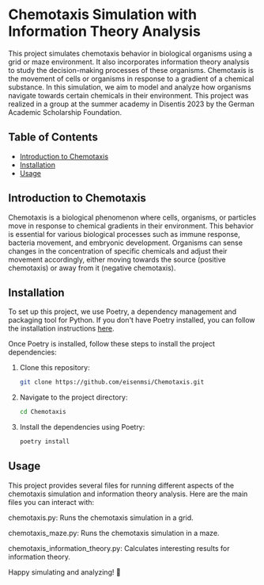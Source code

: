 # Chemotaxis Simulation with Information Theory Analysis

This project simulates chemotaxis behavior in biological organisms using a grid or maze environment. It also incorporates information theory analysis to study the decision-making processes of these organisms. Chemotaxis is the movement of cells or organisms in response to a gradient of a chemical substance. In this simulation, we aim to model and analyze how organisms navigate towards certain chemicals in their environment. This project was realized in a group at the summer academy in Disentis 2023 by the German Academic Scholarship Foundation.

## Table of Contents

- [Introduction to Chemotaxis](#introduction-to-chemotaxis)
- [Installation](#installation)
- [Usage](#usage)

## Introduction to Chemotaxis

Chemotaxis is a biological phenomenon where cells, organisms, or particles move in response to chemical gradients in their environment. This behavior is essential for various biological processes such as immune response, bacteria movement, and embryonic development. Organisms can sense changes in the concentration of specific chemicals and adjust their movement accordingly, either moving towards the source (positive chemotaxis) or away from it (negative chemotaxis).

## Installation

To set up this project, we use Poetry, a dependency management and packaging tool for Python. If you don't have Poetry installed, you can follow the installation instructions [here](https://python-poetry.org/docs/#installation).

Once Poetry is installed, follow these steps to install the project dependencies:

1. Clone this repository:

   ```bash
   git clone https://github.com/eisenmsi/Chemotaxis.git

2. Navigate to the project directory:
    ```bash 
    cd Chemotaxis

3. Install the dependencies using Poetry:
    ```bash
    poetry install


## Usage
This project provides several files for running different aspects of the chemotaxis simulation and information theory analysis. Here are the main files you can interact with:

chemotaxis.py: Runs the chemotaxis simulation in a grid.

chemotaxis_maze.py: Runs the chemotaxis simulation in a maze.

chemotaxis_information_theory.py: Calculates interesting results for information theory.

Happy simulating and analyzing! 🌟
